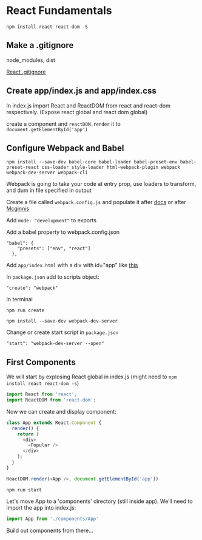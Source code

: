 # React Fundamentals

```
npm install react react-dom -S
```

## Make a .gitignore

node_modules, dist

[React .gitignore](https://github.com/facebook/react/blob/master/.gitignore)

## Create app/index.js and app/index.css

In index.js import React and ReactDOM from react and react-dom respectively. (Expose react global and react dom global)

create a component <App> and `reactDOM.render` it to `document.getElementById('app')`

## Configure Webpack and Babel

```
npm install --save-dev babel-core babel-loader babel-preset-env babel-preset-react css-loader style-loader html-webpack-plugin webpack webpack-dev-server webpack-cli
````

Webpack is going to take your code at entry prop, use loaders to transform, and dum in file specified in output

Create a file called `webpack.config.js` and populate it after [docs](https://webpack.js.org/concepts/) or after [Mcginnis](https://github.com/tylermcginnis/react-fundamentals/blob/first-component/webpack.config.js)

Add `mode: "development"` to exports

Add a babel property to webpack.config.json

```  
"babel": {
    "presets": ["env", "react"]
  },
```

Add `app/index.html` with a div with id="app" like [this](https://github.com/tylermcginnis/react-fundamentals/blob/first-component/app/index.html)

In `package.json` add to scripts object:

`"create": "webpack"`

In terminal 

```
npm run create
```

```
npm install --save-dev webpack-dev-server
```

Change or create start script in `package.json`

`"start": "webpack-dev-server --open"`

## First Components

We will start by explosing React global in index.js (might need to `npm install react react-dom -s`)

```js
import React from 'react';
import ReactDOM from 'react-dom';
```

Now we can create and display component:

```js
class App extends React.Component {
  render() {
    return (
      <div>
        <Popular />
      </div>
    );
  }
}

ReactDOM.render(<App />, document.getElementById('app'))
```

`npm run start`

Let's move App to a 'components' directory (still inside app). We'll need to import the app into index.js:

```js
import App from './components/App'
```

Build out components from there...






